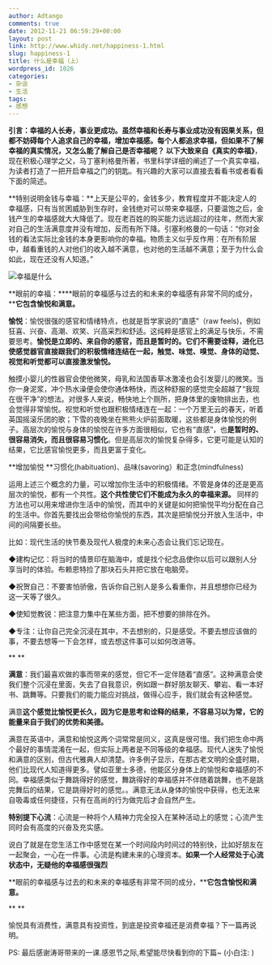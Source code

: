 ```yaml
---
author: Adtango
comments: true
date: 2012-11-21 06:59:29+00:00
layout: post
link: http://www.whidy.net/happiness-1.html
slug: happiness-1
title: 什么是幸福（上）
wordpress_id: 1026
categories:
- 杂谈
- 生活
tags:
- 感想
---
```


**引言：**幸福的人长寿，事业更成功。虽然幸福和长寿与事业成功没有因果关系，但都不妨碍每个人追求自己的幸福，增加幸福感。每个人都追求幸福，但如果不了解幸福的真实情况，又怎么能了解自己是否幸福呢？
以下大致来自**《真实的幸福》**，现在积极心理学之父，马丁塞利格曼所著，书里科学详细的阐述了一个真实幸福，为读者打造了一把开启幸福之门的钥匙。有兴趣的大家可以直接去看看书或者看看下面的简述。

**特别说明金钱与幸福：**上天是公平的，金钱多少，教育程度并不能决定人的幸福感，只有当贫困威胁到生存时，金钱绝对可以带来幸福感，只要温饱之后，金钱产生的幸福感就大大降低了。现在老百姓的购买能力远远超过的往年，然而大家对自己的生活满意度并没有增加，反而有所下降。引塞利格曼的一句话：“你对金钱的看法实际比金钱的本身更影响你的幸福。物质主义似乎反作用：在所有阶层中，越看重钱的人对他们的收入越不满意，也对他的生活越不满意；至于为什么会如此，现在还没有人知道。”

![幸福是什么](/wp-content/uploads/2012/10/happiness.jpg)

**眼前的幸福：****眼前的幸福感与过去的和未来的幸福感有非常不同的成分，****它包含愉悦和满意。**

<!-- more -->

**愉悦**：愉悦很强的感官和情绪特点，也就是哲学家说的“直感”（raw feels)，例如狂喜、兴奋、高潮、欢笑、兴高采烈和舒适。这纯粹是感官上的满足与快乐，不需要思考。**愉悦是立即的、来自你的感官，而且是暂时的。它们不需要诠释，进化已使感觉器官直接跟我们的积极情绪连结在一起，触觉、味觉、嗅觉、身体的动觉、视觉和听觉都可以直接激发愉悦。**

触摸小婴儿的性器官会使他微笑，母乳和法国香草冰激凌也会引发婴儿的微笑。当你一身泥浆，冲个热水澡便会使你通体畅快，而这种舒服的感觉完全超越了“我现在很干净”的想法。对很多人来说，畅快地上个厕所，把身体里的废物排出去，也会觉得非常愉悦。视觉和听觉也跟积极情绪连在一起：一个万里无云的春天，听着英国摇滚乐团的歌；下雪的夜晚坐在熊熊火炉前面取暖，这些都是身体愉悦的例子。高层次的愉悦与身体的愉悦在许多方面很相似，它也有“直感”，也**是暂时的、很容易消失，而且很容易习惯化**。但是高层次的愉悦复杂得多，它更可能是认知的结果，它比感官愉悦更多，而且更富于变化。

**增加愉悦
**习惯化(habituation)、品味(savoring）和正念(mindfulness)

运用上述三个概念的力量，可以增加你生活中的积极情绪。不管是身体的还是更高层次的愉悦，都有一个共性。**这个共性使它们不能成为永久的幸福来源。** 同样的方法也可以用来增进你生活中的愉悦，而其中的关键是如何把愉悦平均分配在自己的生活中。你首先要找出会带给你愉悦的东西，其次是把愉悦分开放入生活中，中间的间隔要长些。

比如：现代生活的快节奏及现代人极度的未来心态会让我们忘记现在。

◆建构记忆：将当时的情景印在脑海中，或是找个纪念品使你以后可以跟别人分享当时的体验。布赖恩特捡了那块石头并把它放在电脑旁。

◆祝贺自己：不要害怕骄傲，告诉你自己别人是多么看重你，并且想想你已经为这一天等了很久。

◆使知觉教锐：把注意力集中在某些方面，把不想要的排除在外。

◆专注：让你自己完全沉浸在其中，不去想别的，只是感受。不要去想应该做的事，不要去想等一下会怎样，或去想这件事可以如何改进等。

** **

**满意**：我们最喜欢做的事而带来的感觉，但它不一定伴随着“直感”。这种满意会使我们整个沉浸在里面，失去了自我意识，例如跟一群好朋友聊天、攀岩、看一本好书、跳舞等。只要我们的能力能应对挑战，做得心应手，我们就会有这种感觉。

满意**这个感觉比愉悦更长久，因为它是思考和诠释的结果，不容易习以为常，它的能量来自于我们的优势和美德。**

满意在英语中，满意和愉悦这两个词常常是同义，这真是很可惜。我们把生命中两个最好的事情混淆在一起，但实际上两者是不同等级的幸福感。现代人迷失了愉悦和满意的区别，但古代雅典人却清楚。许多例子显示，在那古老文明的全盛时期，他们比现代人知道得更多。譬如亚里士多德，他能区分身体上的愉悦和幸福感的不同。幸福感类似于舞跳得好的感觉，舞跳得好的幸福感并不伴随着跳舞，也不是跳完舞后的结果，它是跳得好时的感觉。。满意无法从身体的愉悦中获得，也无法来自吸毒或任何捷径，只有在高尚的行为做完后才会自然产生。

**特别提下心流**：心流是一种将个人精神力完全投入在某种活动上的感觉；心流产生同时会有高度的兴奋及充实感。

说白了就是在您生活工作中感觉在某一个时间段内时间过的特别快，比如好朋友在一起聚会，一心在一件事。心流是构建未来的心理资本。**如果一个人经常处于心流状态中，无疑他的幸福感很强烈**

**眼前的幸福感与过去的和未来的幸福感有非常不同的成分，****它包含愉悦和满意。**

** **

愉悦具有消费性，满意具有投资性，到底是投资幸福还是消费幸福？下一篇再说明。

PS: 最后感谢涛哥带来的一课.感恩节之际,希望能尽快看到你的下篇~ (小白注: )
